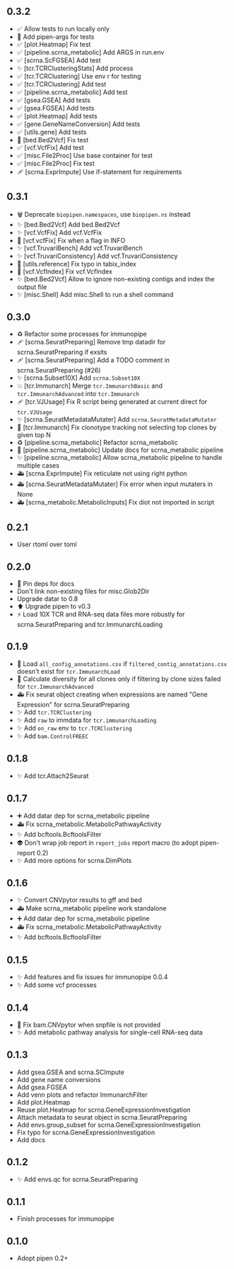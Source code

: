 ## 0.3.2

- ✅ Allow tests to run locally only
- 💚 Add pipen-args for tests
- ✅ [plot.Heatmap] Fix test
- ✅ [pipeline.scrna_metabolic] Add ARGS in run.env
- ✅ [scrna.ScFGSEA] Add test
- ✨ [tcr.TCRClusteringStats] Add process
- ✅ [tcr.TCRClustering] Use env r for testing
- ✅ [tcr.TCRClustering] Add test
- ✅ [pipeline.scrna_metabolic] Add test
- ✅ [gsea.GSEA] Add tests
- ✅ [gsea.FGSEA] Add tests
- ✅ [plot.Heatmap] Add tests
- ✅ [gene.GeneNameConversion] Add tests
- ✅ [utils.gene] Add tests
- 💚 [bed.Bed2Vcf] Fix test
- ✅ [vcf.VcfFix] Add test
- ✅ [misc.File2Proc] Use base container for test
- ✅ [misc.File2Proc] Fix test
- 🩹 [scrna.ExprImpute] Use if-statement for requirements

## 0.3.1

- 🗑️ Deprecate `biopipen.namespaces`, use `biopipen.ns` instead
- ✨ [bed.Bed2Vcf] Add bed.Bed2Vcf
- ✨ [vcf.VcfFix] Add vcf.VcfFix
- 🐛 [vcf.vcfFix] Fix when a flag in INFO
- ✨ [vcf.TruvariBench] Add vcf.TruvariBench
- ✨ [vcf.TruvariConsistency] Add vcf.TruvariConsistency
- 🐛 [utils.reference] Fix typo in tabix_index
- 🐛 [vcf.VcfIndex] Fix vcf.VcfIndex
- ✨ [bed.Bed2Vcf] Allow to ignore non-existing contigs and index the output file
- ✨ [misc.Shell] Add misc.Shell to run a shell command

## 0.3.0

- ♻️ Refactor some processes for immunopipe
- 🩹 [scrna.SeuratPreparing] Remove tmp datadir for scrna.SeuratPreparing if exsits
- 🩹 [scrna.SeuratPreparing] Add a TODO comment in scrna.SeuratPreparing (#26)
- ✨ [scrna.Subset10X] Add `scrna.Subset10X`
- 💥 [tcr.Immunarch] Merge `tcr.ImmunarchBasic` and `tcr.ImmunarchAdvanced` into `tcr.Immunarch`
- 🩹 [tcr.VJUsage] Fix R script being generated at current direct for `tcr.VJUsage`
- ✨ [scrna.SeuratMetadataMutater] Add `scrna.SeuratMetadataMutater`
- 🐛 [tcr.Immunarch] Fix clonotype tracking not selecting top clones by given top N
- ♻️ [pipeline.scrna_metabolic] Refactor scrna_metabolic
- 📝 [pipeline.scrna_metabolic] Update docs for scrna_metabolic pipeline
- ✨ [pipeline.scrna_metabolic] Allow scrna_metabolic pipeline to handle multiple cases
- 🚑 [scrna.ExprImpute] Fix reticulate not using right python
- 🚑 [scrna.SeuratMetadataMutater] Fix error when input mutaters in None
- 🚑 [scrna_metabolic.MetabolicInputs] Fix diot not imported in script

## 0.2.1

- User rtoml over toml

## 0.2.0

- 📌 Pin deps for docs
- Don't link non-existing files for misc.Glob2Dir
- Upgrade datar to 0.8
- ⬆️ Upgrade pipen to v0.3
- ⚡️ Load 10X TCR and RNA-seq data files more robustly for scrna.SeuratPreparing and tcr.ImmunarchLoading


## 0.1.9

- 🐛 Load `all_config_annotations.csv` if `filtered_contig_annotations.csv` doesn't exist for `tcr.ImmunarchLoad`
- 🐛 Calculate diversity for all clones only if filtering by clone sizes failed for `tcr.ImmunarchAdvanced`
- 🚑 Fix seurat object creating when expressions are named "Gene Expression" for scrna.SeuratPreparing
- ✨ Add `tcr.TCRClustering`
- ✨ Add `raw` to immdata for `tcr.immunarchLoading`
- ✨ Add `on_raw` env to `tcr.TCRClustering`
- ✨ Add `bam.ControlFREEC`

## 0.1.8

- ✨ Add tcr.Attach2Seurat

## 0.1.7

- ➕ Add datar dep for scrna_metabolic pipeline
- 🚑 Fix scrna_metabolic.MetabolicPathwayActivity
- ✨ Add bcftools.BcftoolsFilter
- 👽️ Don't wrap job report in `report_jobs` report macro (to adopt pipen-report 0.2)
- ✨ Add more options for scrna.DimPlots

## 0.1.6

- ✨ Convert CNVpytor results to gff and bed
- 🚑 Make scrna_metabolic pipeline work standalone
- ➕ Add datar dep for scrna_metabolic pipeline
- 🚑 Fix scrna_metabolic.MetabolicPathwayActivity
- ✨ Add bcftools.BcftoolsFilter

## 0.1.5

- ✨ Add features and fix issues for immunopipe 0.0.4
- ✨ Add some vcf processes

## 0.1.4

- 🐛 Fix bam.CNVpytor when snpfile is not provided
- ✨ Add metabolic pathway analysis for single-cell RNA-seq data

## 0.1.3

- Add gsea.GSEA and scrna.SCImpute
- Add gene name conversions
- Add gsea.FGSEA
- Add venn plots and refactor ImmunarchFilter
- Add plot.Heatmap
- Reuse plot.Heatmap for scrna.GeneExpressionInvestigation
- Attach metadata to seurat object in scrna.SeuratPreparing
- Add envs.group_subset for scrna.GeneExpressionInvestigation
- Fix typo for scrna.GeneExpressionInvestigation
- Add docs


## 0.1.2

- ✨ Add envs.qc for scrna.SeuratPreparing

## 0.1.1

- Finish processes for immunopipe

## 0.1.0

- Adopt pipen 0.2+
